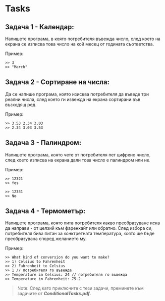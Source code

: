 # Tasks

## Задача 1 - Календар:

Напишете програма, в която потребителя въвежда число, след което на екрана се изписва това число на кой месец от годината съответства.

Пример:

    >> 3
    >> "March"

## Задача 2 - Сортиране на числа:

Да се напише програма, която изисква потребителя да въведе три реални числа, след което ги извежда на екрана сортирани във възходящ ред.

Пример:

    >> 3.53 2.34 3.03
    >> 2.34 3.03 3.53

## Задача 3 - Палиндром:

Напишете програма, която чете от потребителя пет цифрено число, след което изписва на екрана дали това число е палиндром или не.

Пример:

    >> 12321 
    >> Yes

    >> 12331 
    >> No

## Задача 4 - Термометър:

Напишете програма, която пита потребителя какво преобразуване иска да направи - от целзий към фаренхайт или обратно. След избора си, потребителя бива питан за конктретната температура, която ще бъде преобразувана според желанието му.

Пример:

    >> What kind of conversion do you want to make?
    >> 1) Celsius to Fahrenheit
    >> 2) Fahrenheit to Celsius
    >> 1 // потребителя го въвежда
    >> Temperature in Celsius: 24 // потребителя го въвежда
    >> Temperature in Fahrenheit: 75.2 


  > Note: След като приключите с тези задачи, преминете към задачите от ***ConditionalTasks.pdf***.
 
